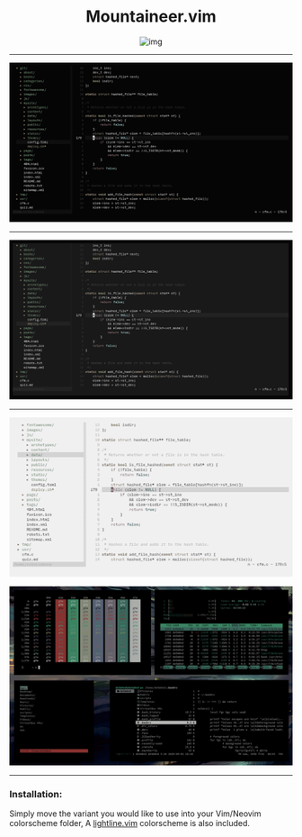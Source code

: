 <h1 align="center">Mountaineer.vim</h1>

<p align="center"

![img](scrots/mountaineer.png)

</p>

***

<p align="center" 

![img](scrots/dark-variant.png) 

</p>

***

<p align="center" 

![img](scrots/grey-variant.png) 

</p>

***

<p align="center" 

![img](scrots/light-variant.png) 

</p>

<p align="center" 

![img](xfce-colorschemes/mountaineer_terminal.gif)

</p>

***

### Installation:
Simply move the variant you would like to use into your Vim/Neovim colorscheme folder, A [lightline.vim](https://github.com/itchyny/lightline.vim) colorscheme is also included.
